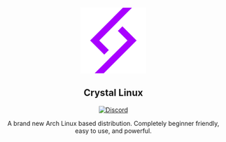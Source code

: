 <p align="center">
  <a href="https://git.getcryst.al/crystal">
    <img src="https://github.com/crystal-linux/branding/blob/main/logos/crystal-logo-minimal.png?raw=true" alt="Logo" width="150" height="150">
  </a>
</p>
<p align="center"> 
<h2 align="center"> Crystal Linux </h2>
</p>
<p align="center">
<a href="https://discord.gg/yp4xpZeAgW"><img alt="Discord" src="https://img.shields.io/discord/825473796227858482?color=blue&label=Discord&logo=Discord&logoColor=white"?link=https://discord.gg/yp4xpZeAgW&link=https://discord.gg/yp4xpZeAgW> </p></a>
<p align="center"> A brand new Arch Linux based distribution. Completely beginner friendly, easy to use, and powerful. </p>
